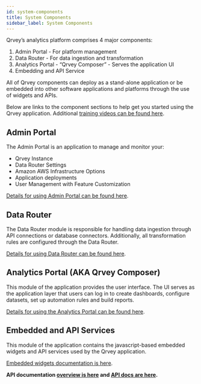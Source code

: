 ```yaml
---
id: system-components
title: System Components
sidebar_label: System Components
---
```


<div style={{textAlign: "justify"}}>

Qrvey’s analytics platform comprises 4 major components:
1. Admin Portal - For platform management 
2. Data Router - For data ingestion and transformation
3. Analytics Portal - “Qrvey Composer” - Serves the application UI
4. Embedding and API Service 

All of Qrvey components can deploy as a stand-alone application or be embedded into other software applications and platforms through the use of widgets and APIs. 

Below are links to the component sections to help get you started using the Qrvey application. Additional <a href="/docs/video-training/">training videos can be found here</a>.

## Admin Portal
The Admin Portal is an application to manage and monitor your:
* Qrvey Instance 
* Data Router Settings 
* Amazon AWS Infrastructure Options 
* Application deployments
* User Management with Feature Customization

<a href="/docs/admin/admin-intro/">Details for using Admin Portal can be found here</a>.

## Data Router
The Data Router module is responsible for handling data ingestion through API connections or database connectors. Additionally, all transformation rules are configured through the Data Router.

<a href="/docs/data-router/introduction/data-router-intro/">Details for using Data Router can be found here</a>.

## Analytics Portal (AKA Qrvey Composer)
This module of the application provides the user interface. The UI serves as the application layer that users can log in to create dashboards, configure datasets, set up automation rules and build reports. 

<a href="/docs/ui-docs/basics/logging-in/">Details for using the Analytics Portal can be found here</a>.

## Embedded and API Services
This module of the application contains the javascript-based embedded widgets and API services used by the Qrvey application.

<a href="/docs/embedding/embedding-intro/">Embedded widgets documentation is here</a>.

**API documentation <a href="/docs/embedding/api/api-intro/">overview is here</a> and <a href="https://documenter.getpostman.com/view/1152381/TVCb4AGN#intro">API docs are here</a>.**

</div>